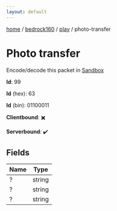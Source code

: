 ```yaml
---
layout: default
---
```


[home](/)  /  [bedrock160](/protocol/bedrock160)  /  [play](/protocol/bedrock160/play)  /  photo-transfer

# Photo transfer

Encode/decode this packet in [Sandbox](../../../sandbox/bedrock160#Play.PhotoTransfer)

**Id**: 99

**Id** (hex): 63

**Id** (bin): 01100011

**Clientbound**: ✖️

**Serverbound**: ✔️

## Fields

Name | Type
---|---
? | string
? | string
? | string
